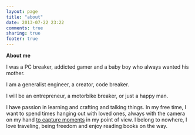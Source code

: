 ```yaml
---
layout: page
title: "about"
date: 2013-07-22 23:22
comments: true
sharing: true
footer: true
---
```


**About me**

I was a PC breaker, addicted gamer and a baby boy who always wanted his mother.

I am a generalist engineer, a creator, code breaker.

I will be an entrepreneur, a motorbike breaker, or just a happy man.

I have passion in learning and crafting and talking things. In my free time, I want to spend times hanging out with loved ones, always with the camera on my hand [to capture moments](http://www.flickr.com/photos/nxqd/)  in my point of view. I belong to nowhere, I love traveling, being freedom and enjoy reading books on the way.
